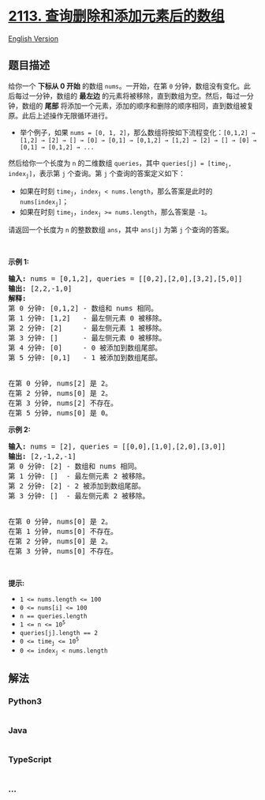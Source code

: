 # [2113. 查询删除和添加元素后的数组](https://leetcode.cn/problems/elements-in-array-after-removing-and-replacing-elements)

[English Version](/solution/2100-2199/2113.Elements%20in%20Array%20After%20Removing%20and%20Replacing%20Elements/README_EN.md)

## 题目描述

<!-- 这里写题目描述 -->

<p>给你一个&nbsp;<strong>下标从 0 开始</strong>&nbsp;的数组&nbsp;<code>nums</code>。一开始，在第 <code>0</code> 分钟，数组没有变化。此后每过一分钟，数组的 <strong>最左边</strong> 的元素将被移除，直到数组为空。然后，每过一分钟，数组的 <strong>尾部</strong> 将添加一个元素，添加的顺序和删除的顺序相同，直到数组被复原。此后上述操作无限循环进行。</p>

<ul>
	<li>举个例子，如果 <code>nums = [0, 1, 2]</code>，那么数组将按如下流程变化：<code>[0,1,2] → [1,2] → [2] → [] → [0] → [0,1] → [0,1,2] → [1,2] → [2] → [] → [0] → [0,1] → [0,1,2] → ...</code></li>
</ul>

<p>然后给你一个长度为 <code>n</code> 的二维数组 <code>queries</code>，其中 <code>queries[j] = [time<sub>j</sub>, index<sub>j</sub>]</code>，表示第 <code>j</code> 个查询。第 <code>j</code> 个查询的答案定义如下：</p>

<ul>
	<li>如果在时刻&nbsp;<code>time<sub>j</sub></code>，<code>index<sub>j</sub> &lt; nums.length</code>，那么答案是此时的 <code>nums[index<sub>j</sub>]</code>；</li>
	<li>如果在时刻&nbsp;<code>time<sub>j</sub></code>，<code>index<sub>j</sub> &gt;= nums.length</code>，那么答案是 <code>-1</code>。</li>
</ul>

<p>请返回一个长度为 <code>n</code> 的整数数组 <code>ans</code>，其中 <code>ans[j]</code> 为第 <code>j</code> 个查询的答案。</p>

<p>&nbsp;</p>

<p><strong>示例 1:</strong></p>

<pre><strong>输入:</strong> nums = [0,1,2], queries = [[0,2],[2,0],[3,2],[5,0]]
<strong>输出:</strong> [2,2,-1,0]
<strong>解释:</strong>
第 0 分钟: [0,1,2] - 数组和 nums 相同。
第 1 分钟: [1,2]   - 最左侧元素 0 被移除。
第 2 分钟: [2]     - 最左侧元素 1 被移除。
第 3 分钟: []      - 最左侧元素 0 被移除。
第 4 分钟: [0]     - 0 被添加到数组尾部。
第 5 分钟: [0,1]   - 1 被添加到数组尾部。


在第 0 分钟, nums[2] 是 2。
在第 2 分钟, nums[0] 是 2。
在第 3 分钟, nums[2] 不存在。
在第 5 分钟, nums[0] 是 0。
</pre>

<p><strong>示例 2:</strong></p>

<pre><strong>输入:</strong> nums = [2], queries = [[0,0],[1,0],[2,0],[3,0]]
<strong>输出:</strong> [2,-1,2,-1]
第 0 分钟: [2] - 数组和 nums 相同。
第 1 分钟: []  - 最左侧元素 2 被移除。
第 2 分钟: [2] - 2 被添加到数组尾部。
第 3 分钟: []  - 最左侧元素 2 被移除。


在第 0 分钟, nums[0] 是 2。
在第 1 分钟, nums[0] 不存在。
在第 2 分钟, nums[0] 是 2。
在第 3 分钟, nums[0] 不存在。
</pre>

<p>&nbsp;</p>

<p><strong>提示:</strong></p>

<ul>
	<li><code>1 &lt;= nums.length &lt;= 100</code></li>
	<li><code>0 &lt;= nums[i] &lt;= 100</code></li>
	<li><code>n == queries.length</code></li>
	<li><code>1 &lt;= n &lt;= 10<sup>5</sup></code></li>
	<li><code>queries[j].length == 2</code></li>
	<li><code>0 &lt;= time<sub>j</sub> &lt;= 10<sup>5</sup></code></li>
	<li><code>0 &lt;= index<sub>j</sub> &lt; nums.length</code></li>
</ul>

## 解法

<!-- 这里可写通用的实现逻辑 -->

<!-- tabs:start -->

### **Python3**

<!-- 这里可写当前语言的特殊实现逻辑 -->

```python


```

### **Java**

<!-- 这里可写当前语言的特殊实现逻辑 -->

```java


```

### **TypeScript**

<!-- 这里可写当前语言的特殊实现逻辑 -->

```ts

```

### **...**

```


```

<!-- tabs:end -->
